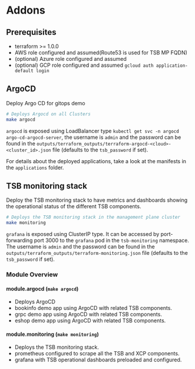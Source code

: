 # Addons

## Prerequisites

* terraform >= 1.0.0
* AWS role configured and assumed(Route53 is used for TSB MP FQDN)
* (optional) Azure role configured and assumed
* (optional) GCP role configured and assumed  `gcloud auth application-default login`

## ArgoCD

Deploy Argo CD for gitops demo

```bash
# Deploys Argocd on all Clusters
make argocd
```

`argocd` is exposed using LoadBalancer type `kubectl get svc -n argocd argo-cd-argocd-server`, the username is `admin`
and the password can be found in the `outputs/terraform_outputs/terraform-argocd-<cloud>-<cluster_id>.json` file
(defaults to the `tsb_password` if set).

For details about the deployed applications, take a look at the manifests in the `applications` folder.

## TSB monitoring stack

Deploy the TSB monitoring stack to have metrics and dashboards showing the operational status
of the different TSB components.

```bash
# Deploys the TSB monitoring stack in the management plane cluster
make monitoring
```

`grafana` is exposed using ClusterIP type. It can be accessed by port-forwarding port 3000 to the `grafana` pod
in the `tsb-monitoring` namespace. The username is `admin` and the password can be found in the
`outputs/terraform_outputs/terraform-monitoring.json` file (defaults to the `tsb_password` if set).

### Module Overview

#### module.argocd (`make argocd`)
* Deploys ArgoCD
* bookinfo demo app using ArgoCD with related TSB components.
* grpc demo app using ArgoCD with related TSB components.
* eshop demo app using ArgoCD with related TSB components.

#### module.monitoring (`make monitoring`)
* Deploys the TSB monitoring stack.
* prometheus configured to scrape all the TSB and XCP components.
* grafana with TSB operational dashboards preloaded and configured.
